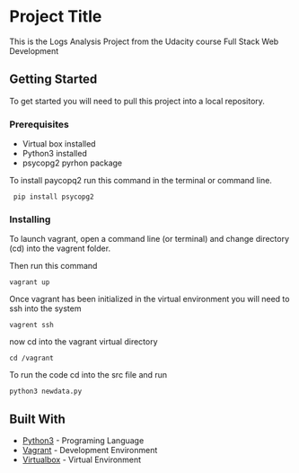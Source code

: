 # Project Title

This is the Logs Analysis Project from the Udacity course Full Stack Web Development

## Getting Started

To get started you will need to pull this project into a local repository. 
### Prerequisites

* Virtual box installed
* Python3 installed
* psycopg2 pyrhon package

To install paycopq2 run this command in the terminal or command line. 

```
 pip install psycopg2
```

### Installing

To launch vagrant, open a command line (or terminal) and change directory (cd) into the vagrent folder.

Then run this command 

```
vagrant up
```

Once vagrant has been initialized in the virtual environment you will need to ssh into the system

```
vagrent ssh
```

now cd into the vagrant virtual directory 

```
cd /vagrant
```

To run the code cd into the src file and run

```
python3 newdata.py
```

## Built With

* [Python3](https://www.python.org/downloads/) - Programing Language
* [Vagrant](https://www.vagrantup.com/) - Development Environment
* [Virtualbox](https://www.virtualbox.org/) - Virtual Environment



